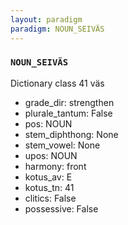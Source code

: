 ```yaml
---
layout: paradigm
paradigm: NOUN_SEIVÄS
---
```

### ` NOUN_SEIVÄS `

Dictionary class 41 väs
* grade_dir: strengthen
* plurale_tantum: False
* pos: NOUN
* stem_diphthong: None
* stem_vowel: None
* upos: NOUN
* harmony: front
* kotus_av: E
* kotus_tn: 41
* clitics: False
* possessive: False
